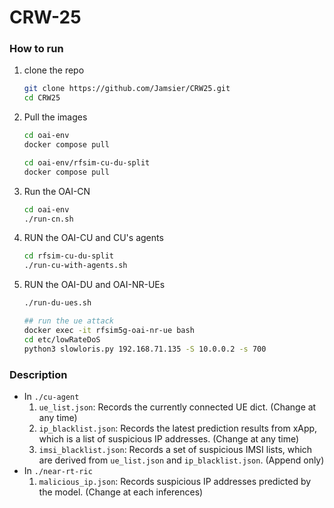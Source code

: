# CRW-25

### How to run
1. clone the repo
    ```bash
    git clone https://github.com/Jamsier/CRW25.git
    cd CRW25
    ```
2. Pull the images
    ```bash
    cd oai-env
    docker compose pull

    cd oai-env/rfsim-cu-du-split
    docker compose pull
    ```
3. Run the OAI-CN
    ```bash
    cd oai-env
    ./run-cn.sh
    ```
4. RUN the OAI-CU and CU's agents
      ```bash
      cd rfsim-cu-du-split
      ./run-cu-with-agents.sh
      ```
5. RUN the OAI-DU and OAI-NR-UEs
    ```bash
    ./run-du-ues.sh

    ## run the ue attack
    docker exec -it rfsim5g-oai-nr-ue bash
    cd etc/lowRateDoS
    python3 slowloris.py 192.168.71.135 -S 10.0.0.2 -s 700
    ```


### Description
- In `./cu-agent`
    1. `ue_list.json`: Records the currently connected UE dict. (Change at any time)
    2. `ip_blacklist.json`: Records the latest prediction results from xApp, which is a list of suspicious IP addresses. (Change at any time)
    3. `imsi_blacklist.json`: Records a set of suspicious IMSI lists, which are derived from `ue_list.json` and `ip_blacklist.json`. (Append only)
- In `./near-rt-ric`
    1. `malicious_ip.json`: Records suspicious IP addresses predicted by the model. (Change at each inferences)
